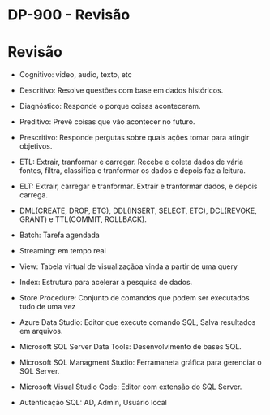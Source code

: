 # DP-900 - Revisão

# Revisão
 
- Cognitivo: video, audio, texto, etc
- Descritivo: Resolve questões com base em dados históricos.
- Diagnóstico: Responde o porque coisas aconteceram.
- Preditivo: Prevê coisas que vão acontecer no futuro.
- Prescritivo: Responde pergutas sobre quais ações tomar para atingir objetivos.

- ETL: Extrair, tranformar e carregar. Recebe e coleta dados de vária fontes, filtra, classifica e tranformar os dados e depois faz a leitura.
- ELT: Extrair, carregar e tranformar. Extrair e tranformar dados, e depois carrega.

- DML(CREATE, DROP, ETC), DDL(INSERT, SELECT, ETC), DCL(REVOKE, GRANT) e TTL(COMMIT, ROLLBACK).

- Batch: Tarefa agendada
- Streaming: em tempo real

- View: Tabela virtual de visualizaçãoa vinda a partir de uma query
- Index: Estrutura para acelerar a pesquisa de dados.
- Store Procedure: Conjunto de comandos que podem ser executados tudo de uma vez

- Azure Data Studio: Editor que execute comando SQL, Salva resultados em arquivos.
- Microsoft SQL Server Data Tools: Desenvolvimento de bases SQL.
- Microsoft SQL Managment Studio: Ferramaneta gráfica para gerenciar o SQL Server.
- Microsoft Visual Studio Code: Editor com extensão do SQL Server.

- Autenticação SQL: AD, Admin, Usuário local

